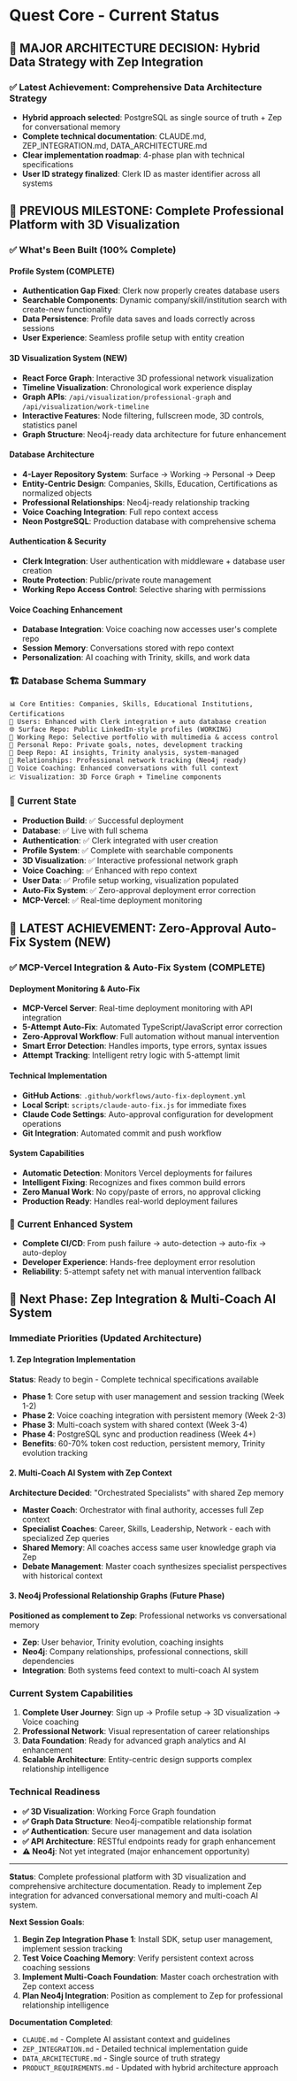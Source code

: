# Quest Core - Current Status

## 🎯 **MAJOR ARCHITECTURE DECISION: Hybrid Data Strategy with Zep Integration**

### **✅ Latest Achievement: Comprehensive Data Architecture Strategy**
- **Hybrid approach selected**: PostgreSQL as single source of truth + Zep for conversational memory
- **Complete technical documentation**: CLAUDE.md, ZEP_INTEGRATION.md, DATA_ARCHITECTURE.md
- **Clear implementation roadmap**: 4-phase plan with technical specifications
- **User ID strategy finalized**: Clerk ID as master identifier across all systems

## 🎯 **PREVIOUS MILESTONE: Complete Professional Platform with 3D Visualization**

### **✅ What's Been Built (100% Complete)**

#### **Profile System (COMPLETE)**
- **Authentication Gap Fixed**: Clerk now properly creates database users
- **Searchable Components**: Dynamic company/skill/institution search with create-new functionality
- **Data Persistence**: Profile data saves and loads correctly across sessions
- **User Experience**: Seamless profile setup with entity creation

#### **3D Visualization System (NEW)**
- **React Force Graph**: Interactive 3D professional network visualization
- **Timeline Visualization**: Chronological work experience display
- **Graph APIs**: `/api/visualization/professional-graph` and `/api/visualization/work-timeline`
- **Interactive Features**: Node filtering, fullscreen mode, 3D controls, statistics panel
- **Graph Structure**: Neo4j-ready data architecture for future enhancement

#### **Database Architecture**
- **4-Layer Repository System**: Surface → Working → Personal → Deep
- **Entity-Centric Design**: Companies, Skills, Education, Certifications as normalized objects
- **Professional Relationships**: Neo4j-ready relationship tracking
- **Voice Coaching Integration**: Full repo context access
- **Neon PostgreSQL**: Production database with comprehensive schema

#### **Authentication & Security**
- **Clerk Integration**: User authentication with middleware + database user creation
- **Route Protection**: Public/private route management
- **Working Repo Access Control**: Selective sharing with permissions

#### **Voice Coaching Enhancement**
- **Database Integration**: Voice coaching now accesses user's complete repo
- **Session Memory**: Conversations stored with repo context
- **Personalization**: AI coaching with Trinity, skills, and work data

### **🏗️ Database Schema Summary**

```
📊 Core Entities: Companies, Skills, Educational Institutions, Certifications
👤 Users: Enhanced with Clerk integration + auto database creation
🌐 Surface Repo: Public LinkedIn-style profiles (WORKING)
💼 Working Repo: Selective portfolio with multimedia & access control
📝 Personal Repo: Private goals, notes, development tracking
🤖 Deep Repo: AI insights, Trinity analysis, system-managed
🤝 Relationships: Professional network tracking (Neo4j ready)
🎤 Voice Coaching: Enhanced conversations with full context
📈 Visualization: 3D Force Graph + Timeline components
```

### **🔄 Current State**
- **Production Build**: ✅ Successful deployment
- **Database**: ✅ Live with full schema
- **Authentication**: ✅ Clerk integrated with user creation
- **Profile System**: ✅ Complete with searchable components
- **3D Visualization**: ✅ Interactive professional network graph
- **Voice Coaching**: ✅ Enhanced with repo context
- **User Data**: ✅ Profile setup working, visualization populated
- **Auto-Fix System**: ✅ Zero-approval deployment error correction
- **MCP-Vercel**: ✅ Real-time deployment monitoring

## 🚀 **LATEST ACHIEVEMENT: Zero-Approval Auto-Fix System (NEW)**

### **✅ MCP-Vercel Integration & Auto-Fix System (COMPLETE)**

#### **Deployment Monitoring & Auto-Fix**
- **MCP-Vercel Server**: Real-time deployment monitoring with API integration
- **5-Attempt Auto-Fix**: Automated TypeScript/JavaScript error correction
- **Zero-Approval Workflow**: Full automation without manual intervention
- **Smart Error Detection**: Handles imports, type errors, syntax issues
- **Attempt Tracking**: Intelligent retry logic with 5-attempt limit

#### **Technical Implementation**
- **GitHub Actions**: `.github/workflows/auto-fix-deployment.yml`
- **Local Script**: `scripts/claude-auto-fix.js` for immediate fixes
- **Claude Code Settings**: Auto-approval configuration for development operations
- **Git Integration**: Automated commit and push workflow

#### **System Capabilities**
- **Automatic Detection**: Monitors Vercel deployments for failures
- **Intelligent Fixing**: Recognizes and fixes common build errors
- **Zero Manual Work**: No copy/paste of errors, no approval clicking
- **Production Ready**: Handles real-world deployment failures

### **🎯 Current Enhanced System**
- **Complete CI/CD**: From push failure → auto-detection → auto-fix → auto-deploy
- **Developer Experience**: Hands-free deployment error resolution
- **Reliability**: 5-attempt safety net with manual intervention fallback

## 🚀 **Next Phase: Zep Integration & Multi-Coach AI System**

### **Immediate Priorities (Updated Architecture)**

#### **1. Zep Integration Implementation** 
**Status**: Ready to begin - Complete technical specifications available
- **Phase 1**: Core setup with user management and session tracking (Week 1-2)
- **Phase 2**: Voice coaching integration with persistent memory (Week 2-3)  
- **Phase 3**: Multi-coach system with shared context (Week 3-4)
- **Phase 4**: PostgreSQL sync and production readiness (Week 4+)
- **Benefits**: 60-70% token cost reduction, persistent memory, Trinity evolution tracking

#### **2. Multi-Coach AI System with Zep Context**
**Architecture Decided**: "Orchestrated Specialists" with shared Zep memory
- **Master Coach**: Orchestrator with final authority, accesses full Zep context
- **Specialist Coaches**: Career, Skills, Leadership, Network - each with specialized Zep queries
- **Shared Memory**: All coaches access same user knowledge graph via Zep
- **Debate Management**: Master coach synthesizes specialist perspectives with historical context

#### **3. Neo4j Professional Relationship Graphs** (Future Phase)
**Positioned as complement to Zep**: Professional networks vs conversational memory
- **Zep**: User behavior, Trinity evolution, coaching insights
- **Neo4j**: Company relationships, professional connections, skill dependencies
- **Integration**: Both systems feed context to multi-coach AI system

### **Current System Capabilities**
1. **Complete User Journey**: Sign up → Profile setup → 3D visualization → Voice coaching
2. **Professional Network**: Visual representation of career relationships
3. **Data Foundation**: Ready for advanced graph analytics and AI enhancement
4. **Scalable Architecture**: Entity-centric design supports complex relationship intelligence

### **Technical Readiness**
- **✅ 3D Visualization**: Working Force Graph foundation
- **✅ Graph Data Structure**: Neo4j-compatible relationship format
- **✅ Authentication**: Secure user management and data isolation
- **✅ API Architecture**: RESTful endpoints ready for graph enhancement
- **⚠️ Neo4j**: Not yet integrated (major enhancement opportunity)

---

**Status**: Complete professional platform with 3D visualization and comprehensive architecture documentation. Ready to implement Zep integration for advanced conversational memory and multi-coach AI system.

**Next Session Goals**: 
1. **Begin Zep Integration Phase 1**: Install SDK, setup user management, implement session tracking
2. **Test Voice Coaching Memory**: Verify persistent context across coaching sessions  
3. **Implement Multi-Coach Foundation**: Master coach orchestration with Zep context access
4. **Plan Neo4j Integration**: Position as complement to Zep for professional relationship intelligence

**Documentation Completed**:
- `CLAUDE.md` - Complete AI assistant context and guidelines
- `ZEP_INTEGRATION.md` - Detailed technical implementation guide  
- `DATA_ARCHITECTURE.md` - Single source of truth strategy
- `PRODUCT_REQUIREMENTS.md` - Updated with hybrid architecture approach